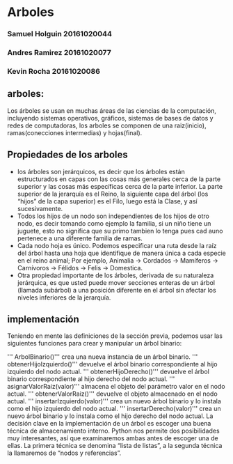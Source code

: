 # Arboles
### Samuel Holguin 20161020044
### Andres Ramirez 20161020077
### Kevin Rocha 20161020086
## arboles:
Los árboles se usan en muchas áreas de las ciencias de la computación, incluyendo sistemas operativos, gráficos, sistemas de bases de datos y redes de computadoras, los arboles se componen de una raiz(inicio), ramas(conecciones intermedias) y hojas(final). 
## Propiedades de los arboles
* los árboles son jerárquicos, es decir que los árboles están estructurados en capas con las cosas más generales cerca de la parte superior y las cosas más específicas cerca de la parte inferior. La parte superior de la jerarquía es el Reino, la siguiente capa del árbol (los “hijos” de la capa superior) es el Filo, luego está la Clase, y así sucesivamente.
* Todos los hijos de un nodo son independientes de los hijos de otro nodo, es decir tomando como ejemplo la familia, si un niño tiene un juguete, esto no significa que su primo tambien lo tenga pues cad auno pertenece a una diferente familia de ramas.
* Cada nodo hoja es único. Podemos especificar una ruta desde la raíz del árbol hasta una hoja que identifique de manera única a cada especie en el reino animal; Por ejemplo, Animalia → Cordados → Mamíferos → Carnívoros → Félidos → Felis → Domestica.
* Otra propiedad importante de los árboles, derivada de su naturaleza jerárquica, es que usted puede mover secciones enteras de un árbol (llamada subárbol) a una posición diferente en el árbol sin afectar los niveles inferiores de la jerarquía.
## implementación
Teniendo en mente las definiciones de la sección previa, podemos usar las siguientes funciones para crear y manipular un árbol binario:

''' ArbolBinario()''' crea una nueva instancia de un árbol binario.
''' obtenerHijoIzquierdo()''' devuelve el árbol binario correspondiente al hijo izquierdo del nodo actual.
''' obtenerHijoDerecho()''' devuelve el árbol binario correspondiente al hijo derecho del nodo actual.
''' asignarValorRaiz(valor)''' almacena el objeto del parámetro valor en el nodo actual.
''' obtenerValorRaiz()''' devuelve el objeto almacenado en el nodo actual.
''' insertarIzquierdo(valor)''' crea un nuevo árbol binario y lo instala como el hijo izquierdo del nodo actual.
''' insertarDerecho(valor)''' crea un nuevo árbol binario y lo instala como el hijo derecho del nodo actual.
La decisión clave en la implementación de un árbol es escoger una buena técnica de almacenamiento interno. Python nos permite dos posibilidades muy interesantes, así que examinaremos ambas antes de escoger una de ellas. La primera técnica se denomina “lista de listas”, a la segunda técnica la llamaremos de “nodos y referencias”.

